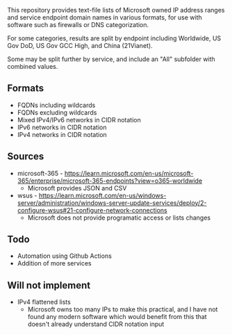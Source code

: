This repository provides text-file lists of Microsoft owned IP address ranges and service endpoint domain names in various formats, for use with software such as firewalls or DNS categorization.

For some categories, results are split by endpoint including Worldwide, US Gov DoD, US Gov GCC High, and China (21Vianet).

Some may be split further by service, and include an "All" subfolder with combined values.

## Formats

-  FQDNs including wildcards
-  FQDNs excluding wildcards
-  Mixed IPv4/IPv6 networks in CIDR notation
-  IPv6 networks in CIDR notation
-  IPv4 networks in CIDR notation

## Sources

- microsoft-365 - https://learn.microsoft.com/en-us/microsoft-365/enterprise/microsoft-365-endpoints?view=o365-worldwide
  - Microsoft provides JSON and CSV
- wsus - https://learn.microsoft.com/en-us/windows-server/administration/windows-server-update-services/deploy/2-configure-wsus#21-configure-network-connections
  - Microsoft does not provide programatic access or lists changes

## Todo

- Automation using Github Actions
- Addition of more services

## Will not implement

- IPv4 flattened lists
  - Microsoft owns too many IPs to make this practical, and I have not found any modern software which would benefit from this that doesn't already understand CIDR notation input